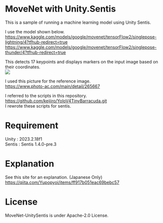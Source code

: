 # MoveNet with Unity.Sentis
This is a sample of running a machine learning model using Unity Sentis. 

I use the model shown below.  
https://www.kaggle.com/models/google/movenet/tensorFlow2/singlepose-lightning/4?tfhub-redirect=true  
https://www.kaggle.com/models/google/movenet/tensorFlow2/singlepose-thunder/4?tfhub-redirect=true

This detects 17 keypoints and displays markers on the input image based on their coordinates.  
![](https://github.com/Yupopyoi/MoveNet-UnitySentis/assets/68218961/3b910232-6472-4c09-857b-20c7dcb802e5)

I used this picture for the reference image.  
https://www.photo-ac.com/main/detail/265667  

I referred to the scripts in this repository.  
https://github.com/keijiro/YoloV4TinyBarracuda.git  
I rewrote these scripts for sentis.

# Requirement

Unity : 2023.2.18f1  
Sentis : Sentis 1.4.0-pre.3

# Explanation

See this site for an explanation. (Japanese Only)
https://qiita.com/Yupopyoi/items/ff917b051eac69bebc57

# License
MoveNet-UnitySentis is under Apache-2.0 License.
